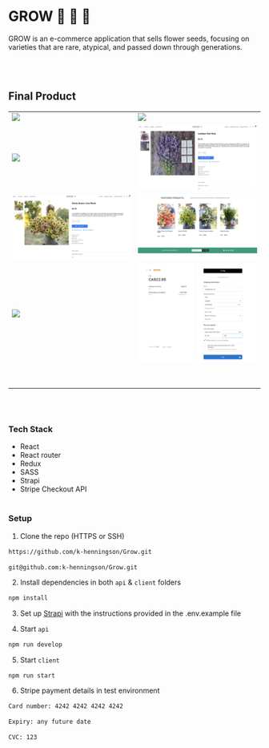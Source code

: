 # GROW 🌱 🌸 🌻

GROW is an e-commerce application that sells flower seeds, focusing on varieties that are rare, atypical, and passed down through generations.

<br></br>

## Final Product

<table>
  <tr>
    <td><img src="https://github.com/k-henningson/Grow/blob/main/client/src/docs/Home%20page%20&%20Slider.png?raw=true"></td>
    <td><img src="https://github.com/k-henningson/Grow/blob/main/client/src/docs/Categories.png?raw=true"></td>
  </tr>
    <tr>
    <td><img src="https://github.com/k-henningson/Grow/blob/main/client/src/docs/Products%20page.png?raw=true"></td>
    <td><img src="https://github.com/k-henningson/Grow/blob/main/client/src/docs/Product%20page.png?raw=true"></td>
  </tr>
    <tr>
    <td><img src="https://github.com/k-henningson/Grow/blob/main/client/src/docs/Product%20page%202.png?raw=true"></td>
    <td><img src="https://github.com/k-henningson/Grow/blob/main/client/src/docs/Featured%20products.png?raw=true"></td>
  </tr>
    <tr>
    <td><img src="https://github.com/k-henningson/Grow/blob/main/client/src/docs/Cart.png?raw=true"></td>
    <td><img src="https://github.com/k-henningson/Grow/blob/main/client/src/docs/Stripe%20checkout%20page.png?raw=true"></td>
  </tr>
    </tr>
    <tr>
    <td><img src=""></td>
    <td><img src=""></td>
  </tr>
    </tr>
    <tr>
    <td><img src=""></td>
    <td><img src=""></td>
  </tr>
</table>
<br></br>

### Tech Stack

- React
- React router
- Redux
- SASS
- Strapi
- Stripe Checkout API
<br></br>

### Setup

1. Clone the repo (HTTPS or SSH)

```sh
https://github.com/k-henningson/Grow.git
```

```sh
git@github.com:k-henningson/Grow.git
```

2. Install dependencies in both `api` & `client` folders

```sh
npm install
```

3. Set up [Strapi](https://strapi.io/) with the instructions provided in the .env.example file

4. Start `api`

```sh
npm run develop
```

5. Start `client`

```
npm run start
```

6. Stripe payment details in test environment
```sh
Card number: 4242 4242 4242 4242
```
```sh
Expiry: any future date
```
```sh
CVC: 123
```
